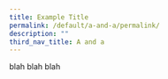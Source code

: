 ```yaml
---
title: Example Title
permalink: /default/a-and-a/permalink/
description: ""
third_nav_title: A and a
---
```

blah blah blah